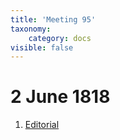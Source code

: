 ```yaml
---
title: 'Meeting 95'
taxonomy:
    category: docs
visible: false
---
```


# 2 June 1818

1. [Editorial](editorial)  
